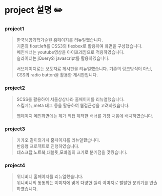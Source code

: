 # project 설명 ✏️

### project1
 
> 한국해양과학기술원 홈페이지를 리뉴얼했습니다.<br>
기존의 float:left를 CSS3의 flexbox로 활용하여 화면을 구성했습니다.<br>
메인배너는 youtube영상을 아이프레임으로 적용하였습니다.<br>
슬라이더는 jQuery와 javascript를 활용하였습니다.<br>
>
> 서브페이지로는 보도자료 게시판을 리뉴얼했습니다. 기존의 링크방식이 아닌, CSS의 radio button을 활용한 게시판입니다.


### project2
> SCSS를 활용하여 서울상상나라 홈페이지를 리뉴얼했습니다.<br>
스킵메뉴,meta 태그 등을 활용하여 웹접근성을 고려하였습니다.<br>
>
>웹페이지 메인화면에는 제가 직접 제작한 배너를 가장 처음에 배치하였습니다.<br>


### project3
> 카카오 같이의가치 홈페이지를 리뉴얼했습니다.<br>
반응형 프로젝트로 진행하였습니다.<br>
데스크탑,노트북,태블릿,모바일의 크기로 분기점을 맞췄습니다.<br>

### project4
> 위니비니 홈페이지를 리뉴얼했습니다.<br>
위니비니의 통통튀는 이미지에 맞게 다양한 젤리 이미지로 발랄한 분위기를 연출하였습니다.
